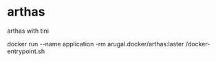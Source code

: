 # arthas
arthas with tini

docker run --name application -rm arugal.docker/arthas:laster /docker-entrypoint.sh
